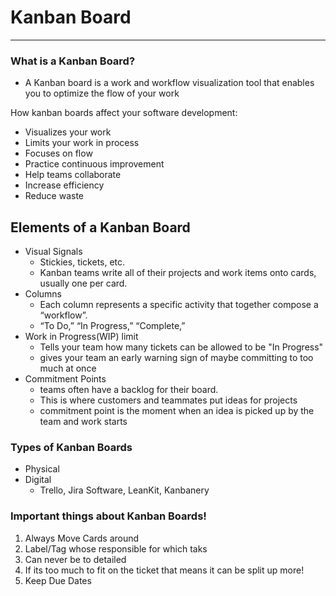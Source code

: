 # Kanban Board
---

### What is a Kanban Board?

- A Kanban board is a work and workflow visualization tool that enables you to optimize the flow of your work

How kanban boards affect your software development:

* Visualizes your work
* Limits your work in process
* Focuses on flow
* Practice continuous improvement
* Help teams collaborate
* Increase efficiency
* Reduce waste

## Elements of a Kanban Board

* Visual Signals
	* Stickies, tickets, etc.
	* Kanban teams write all of their projects and work items onto cards, usually one per card.
* Columns
	* Each column represents a specific activity that together compose a “workflow”.
	*  “To Do,” “In Progress,” “Complete,”
* Work in Progress(WIP) limit
	* Tells your team how many tickets can be allowed to be "In Progress"
	* gives your team an early warning sign of maybe committing to too much at once
* Commitment Points
	* teams often have a backlog for their board.
	* This is where customers and teammates put ideas for projects
	* commitment point is the moment when an idea is picked up by the team and work starts

	
### Types of Kanban Boards

* Physical
* Digital
	* Trello, Jira Software, LeanKit, Kanbanery

### Important things about Kanban Boards!

1. Always Move Cards around
2. Label/Tag whose responsible for which taks
3. Can never be to detailed
4. If its too much to fit on the ticket that means it can be split up more!
5. Keep Due Dates

